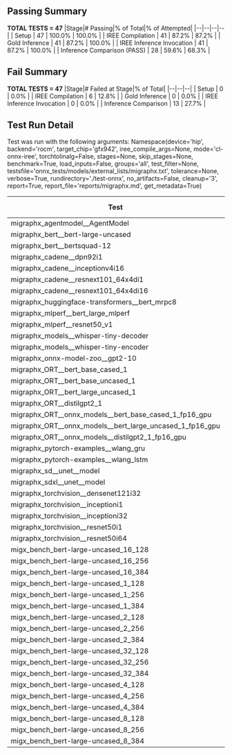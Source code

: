 ## Passing Summary

**TOTAL TESTS = 47**
|Stage|# Passing|% of Total|% of Attempted|
|--|--|--|--|
| Setup | 47 | 100.0% | 100.0% |
| IREE Compilation | 41 | 87.2% | 87.2% |
| Gold Inference | 41 | 87.2% | 100.0% |
| IREE Inference Invocation | 41 | 87.2% | 100.0% |
| Inference Comparison (PASS) | 28 | 59.6% | 68.3% |
## Fail Summary

**TOTAL TESTS = 47**
|Stage|# Failed at Stage|% of Total|
|--|--|--|
| Setup | 0 | 0.0% |
| IREE Compilation | 6 | 12.8% |
| Gold Inference | 0 | 0.0% |
| IREE Inference Invocation | 0 | 0.0% |
| Inference Comparison | 13 | 27.7% |
## Test Run Detail
Test was run with the following arguments:
Namespace(device='hip', backend='rocm', target_chip='gfx942', iree_compile_args=None, mode='cl-onnx-iree', torchtolinalg=False, stages=None, skip_stages=None, benchmark=True, load_inputs=False, groups='all', test_filter=None, testsfile='onnx_tests/models/external_lists/migraphx.txt', tolerance=None, verbose=True, rundirectory='./test-onnx', no_artifacts=False, cleanup='3', report=True, report_file='reports/migraphx.md', get_metadata=True)

| Test | Exit Status | Mean Benchmark Time (ms) | Notes |
|--|--|--|--|
| migraphx_agentmodel__AgentModel | compilation | None | |
| migraphx_bert__bert-large-uncased | PASS | 19.285470169658463 | |
| migraphx_bert__bertsquad-12 | compilation | None | |
| migraphx_cadene__dpn92i1 | Numerics | 42.46720742473068 | |
| migraphx_cadene__inceptionv4i16 | PASS | 148.78711427251497 | |
| migraphx_cadene__resnext101_64x4di1 | Numerics | 114.4534831918362 | |
| migraphx_cadene__resnext101_64x4di16 | Numerics | 364.12786529399455 | |
| migraphx_huggingface-transformers__bert_mrpc8 | PASS | 7.318367696722451 | |
| migraphx_mlperf__bert_large_mlperf | Numerics | 24.43492046461023 | |
| migraphx_mlperf__resnet50_v1 | compilation | None | |
| migraphx_models__whisper-tiny-decoder | PASS | 33.17649043830378 | |
| migraphx_models__whisper-tiny-encoder | Numerics | 146.11365816866356 | |
| migraphx_onnx-model-zoo__gpt2-10 | compilation | None | |
| migraphx_ORT__bert_base_cased_1 | PASS | 116.61655249606287 | |
| migraphx_ORT__bert_base_uncased_1 | PASS | 100.34518371823998 | |
| migraphx_ORT__bert_large_uncased_1 | PASS | 606.2480024217317 | |
| migraphx_ORT__distilgpt2_1 | PASS | 51.41547687041262 | |
| migraphx_ORT__onnx_models__bert_base_cased_1_fp16_gpu | Numerics | 61.34847787237076 | |
| migraphx_ORT__onnx_models__bert_large_uncased_1_fp16_gpu | Numerics | 293.3281083436062 | |
| migraphx_ORT__onnx_models__distilgpt2_1_fp16_gpu | Numerics | 31.220428807886705 | |
| migraphx_pytorch-examples__wlang_gru | PASS | 15.409065387376865 | |
| migraphx_pytorch-examples__wlang_lstm | PASS | 6.0660774945927045 | |
| migraphx_sd__unet__model | import_model | None | |
| migraphx_sdxl__unet__model | import_model | None | |
| migraphx_torchvision__densenet121i32 | Numerics | 75.46339161625062 | |
| migraphx_torchvision__inceptioni1 | PASS | 39.72708389887379 | |
| migraphx_torchvision__inceptioni32 | PASS | 98.90288817474527 | |
| migraphx_torchvision__resnet50i1 | Numerics | 11.332865969668473 | |
| migraphx_torchvision__resnet50i64 | Numerics | 189.12198464386165 | |
| migx_bench_bert-large-uncased_16_128 | PASS | 35.424105652297534 | |
| migx_bench_bert-large-uncased_16_256 | PASS | 103.47470996849653 | |
| migx_bench_bert-large-uncased_16_384 | Numerics | 79.34563018864502 | |
| migx_bench_bert-large-uncased_1_128 | PASS | 62.72784847605192 | |
| migx_bench_bert-large-uncased_1_256 | PASS | 13.322706542229689 | |
| migx_bench_bert-large-uncased_1_384 | PASS | 19.426291618772122 | |
| migx_bench_bert-large-uncased_2_128 | PASS | 12.6109141412945 | |
| migx_bench_bert-large-uncased_2_256 | PASS | 13.230432794318071 | |
| migx_bench_bert-large-uncased_2_384 | PASS | 21.724045422160998 | |
| migx_bench_bert-large-uncased_32_128 | PASS | 71.01017492823303 | |
| migx_bench_bert-large-uncased_32_256 | PASS | 111.24631801309685 | |
| migx_bench_bert-large-uncased_32_384 | Numerics | 159.6861221672346 | |
| migx_bench_bert-large-uncased_4_128 | PASS | 14.264263519953909 | |
| migx_bench_bert-large-uncased_4_256 | PASS | 17.747949071538944 | |
| migx_bench_bert-large-uncased_4_384 | PASS | 27.119099598330184 | |
| migx_bench_bert-large-uncased_8_128 | PASS | 20.281069140349114 | |
| migx_bench_bert-large-uncased_8_256 | PASS | 29.809941369522775 | |
| migx_bench_bert-large-uncased_8_384 | PASS | 43.533035612199455 | |
